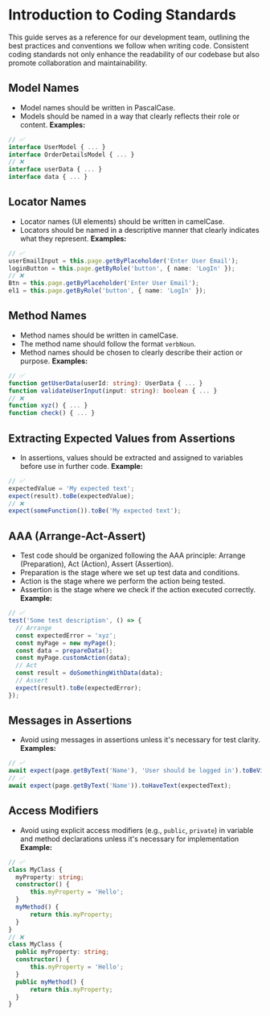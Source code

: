 # Introduction to Coding Standards
This guide serves as a reference for our development team, outlining the best practices and conventions we follow when writing code. Consistent coding standards not only enhance the readability of our codebase but also promote collaboration and maintainability.
## Model Names
- Model names should be written in PascalCase.
- Models should be named in a way that clearly reflects their role or content.
**Examples:**
```typescript
// ✅
interface UserModel { ... }
interface OrderDetailsModel { ... }
// ❌
interface userData { ... }
interface data { ... }
```
## Locator Names
- Locator names (UI elements) should be written in camelCase.
- Locators should be named in a descriptive manner that clearly indicates what they represent.
**Examples:**
```typescript
// ✅
userEmailInput = this.page.getByPlaceholder('Enter User Email');
loginButton = this.page.getByRole('button', { name: 'LogIn' });
// ❌
Btn = this.page.getByPlaceholder('Enter User Email');
el1 = this.page.getByRole('button', { name: 'LogIn' });
```
## Method Names
- Method names should be written in camelCase.
- The method name should follow the format `verbNoun`.
- Method names should be chosen to clearly describe their action or purpose.
**Examples:**
```typescript
// ✅
function getUserData(userId: string): UserData { ... }
function validateUserInput(input: string): boolean { ... }
// ❌
function xyz() { ... }
function check() { ... }
```
## Extracting Expected Values from Assertions
- In assertions, values should be extracted and assigned to variables before use in further code.
**Example:**
```typescript
// ✅
expectedValue = 'My expected text';
expect(result).toBe(expectedValue);
// ❌
expect(someFunction()).toBe('My expected text');
```
## AAA (Arrange-Act-Assert)
- Test code should be organized following the AAA principle: Arrange (Preparation), Act (Action), Assert (Assertion).
- Preparation is the stage where we set up test data and conditions.
- Action is the stage where we perform the action being tested.
- Assertion is the stage where we check if the action executed correctly.
**Example:**
```typescript
// ✅
test('Some test description', () => {
  // Arrange
  const expectedError = 'xyz';
  const myPage = new myPage();
  const data = prepareData();
  const myPage.customAction(data);
  // Act
  const result = doSomethingWithData(data);
  // Assert
  expect(result).toBe(expectedError);
});
```
## Messages in Assertions
- Avoid using messages in assertions unless it's necessary for test clarity.
**Examples:**
```typescript
// ✅
await expect(page.getByText('Name'), 'User should be logged in').toBeVisible();
// ✅
await expect(page.getByText('Name')).toHaveText(expectedText);
```
## Access Modifiers
- Avoid using explicit access modifiers (e.g., `public`, `private`) in variable and method declarations unless it's necessary for implementation
**Example:**
```typescript
// ✅
class MyClass {
  myProperty: string;
  constructor() {
      this.myProperty = 'Hello';
  }
  myMethod() {
      return this.myProperty;
  }
}
// ❌
class MyClass {
  public myProperty: string;
  constructor() {
      this.myProperty = 'Hello';
  }
  public myMethod() {
      return this.myProperty;
  }
}
